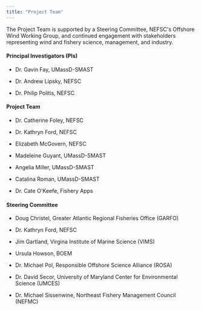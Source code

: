 ```yaml
---
title: "Project Team"
---
```


The Project Team is supported by a Steering Committee, NEFSC's Offshore Wind Working Group, and continued engagement with stakeholders representing wind and fishery science, management, and industry.

#### Principal Investigators (PIs)

-   Dr. Gavin Fay, UMassD-SMAST

-   Dr. Andrew Lipsky, NEFSC

-   Dr. Philip Politis, NEFSC

#### Project Team

-   Dr. Catherine Foley, NEFSC

-   Dr. Kathryn Ford, NEFSC

-   Elizabeth McGovern, NEFSC

-   Madeleine Guyant, UMassD-SMAST

-   Angelia Miller, UMassD-SMAST

-   Catalina Roman, UMassD-SMAST

-   Dr. Cate O'Keefe, Fishery Apps

#### Steering Committee

-   Doug Christel, Greater Atlantic Regional Fisheries Office (GARFO)

-   Dr. Kathryn Ford, NEFSC

-   Jim Gartland, Virgina Institute of Marine Science (VIMS)

-   Ursula Howson, BOEM

-   Dr. Michael Pol, Responsible Offshore Science Alliance (ROSA)

-   Dr. David Secor, University of Maryland Center for Environmental Science (UMCES)

-   Dr. Michael Sissenwine, Northeast Fishery Management Council (NEFMC)


